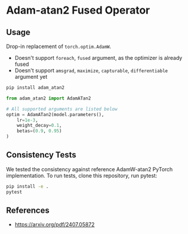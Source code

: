 # Adam-atan2 Fused Operator

## Usage

Drop-in replacement of `torch.optim.AdamW`.
 
 - Doesn't support `foreach`, `fused` argument, as the optimizer is already fused
 - Doesn't support `amsgrad`, `maximize`, `capturable`, `differentiable` argument yet

```bash
pip install adam_atan2
```

```python
from adam_atan2 import AdamATan2

# All supported arguments are listed below
optim = AdamATan2(model.parameters(),
    lr=1e-3,
    weight_decay=0.1,
    betas=(0.9, 0.95)
)
```

## Consistency Tests

We tested the consistency against reference AdamW-atan2 PyTorch implementation. To run tests, clone this repository, run pytest:

```bash
pip install -e .
pytest
```

## References

 - https://arxiv.org/pdf/2407.05872
